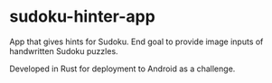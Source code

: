 # sudoku-hinter-app
App that gives hints for Sudoku. End goal to provide image inputs of handwritten Sudoku puzzles.

Developed in Rust for deployment to Android as a challenge.
